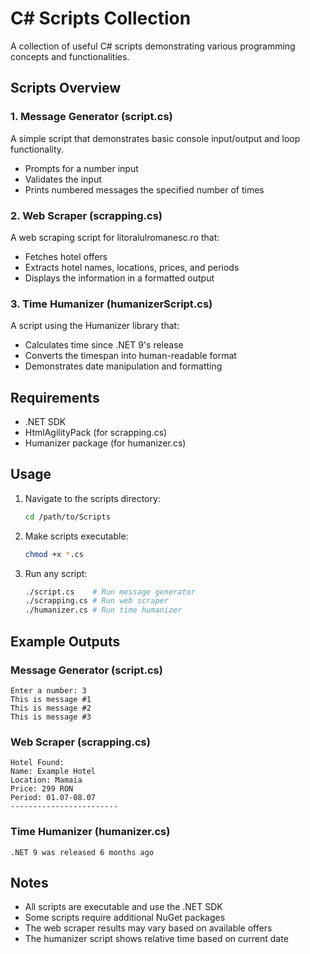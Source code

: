 # C# Scripts Collection

A collection of useful C# scripts demonstrating various programming concepts and functionalities.

## Scripts Overview

### 1. Message Generator (script.cs)
A simple script that demonstrates basic console input/output and loop functionality.
- Prompts for a number input
- Validates the input
- Prints numbered messages the specified number of times

### 2. Web Scraper (scrapping.cs)
A web scraping script for litoralulromanesc.ro that:
- Fetches hotel offers
- Extracts hotel names, locations, prices, and periods
- Displays the information in a formatted output

### 3. Time Humanizer (humanizerScript.cs)
A script using the Humanizer library that:
- Calculates time since .NET 9's release
- Converts the timespan into human-readable format
- Demonstrates date manipulation and formatting

## Requirements

- .NET SDK
- HtmlAgilityPack (for scrapping.cs)
- Humanizer package (for humanizer.cs)

## Usage

1. Navigate to the scripts directory:
   ```bash
   cd /path/to/Scripts
   ```

2. Make scripts executable:
   ```bash
   chmod +x *.cs
   ```

3. Run any script:
   ```bash
   ./script.cs    # Run message generator
   ./scrapping.cs # Run web scraper
   ./humanizer.cs # Run time humanizer
   ```

## Example Outputs

### Message Generator (script.cs)
```
Enter a number: 3
This is message #1
This is message #2
This is message #3
```

### Web Scraper (scrapping.cs)
```
Hotel Found:
Name: Example Hotel
Location: Mamaia
Price: 299 RON
Period: 01.07-08.07
------------------------
```

### Time Humanizer (humanizer.cs)
```
.NET 9 was released 6 months ago
```

## Notes

- All scripts are executable and use the .NET SDK
- Some scripts require additional NuGet packages
- The web scraper results may vary based on available offers
- The humanizer script shows relative time based on current date
